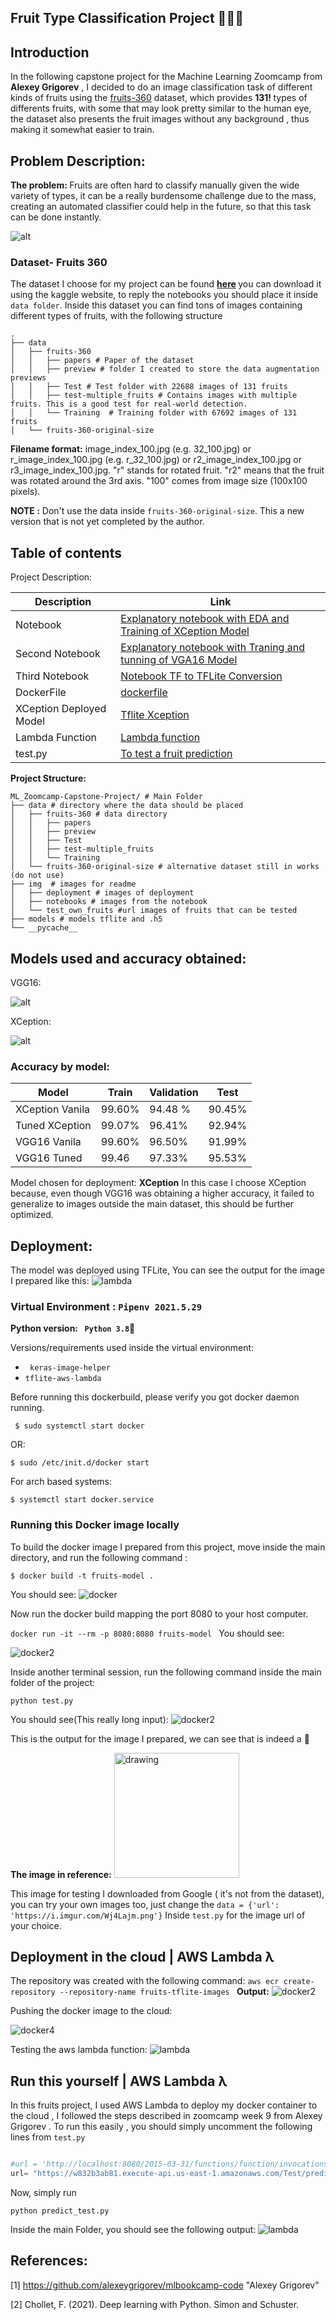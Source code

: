 
## Fruit Type Classification Project 🍉🍌🥭
## Introduction

In the following capstone project for the Machine Learning Zoomcamp from **Alexey Grigorev** , I decided to do an image classification task of different kinds of fruits using the [fruits-360](https://www.kaggle.com/moltean/fruits) dataset, which provides <b> 131! </b> types of differents fruits, with some that may look pretty similar to the human eye, the dataset also presents the fruit images without any background , thus making it somewhat easier to train.





## Problem Description:


<b> The problem: </b> Fruits are often hard to classify manually given the wide variety of types, it can be a really burdensome challenge due to the mass, creating an automated classifier could help in the future, so that this task can be done instantly.

![alt](https://github.com/aenoboa1/ML_Zoomcamp-Capstone-Project/blob/master/img/notebooks/fruits.png)



### Dataset- Fruits 360

The dataset I choose for my project can be found <b>[here](https://www.kaggle.com/moltean/fruits) </b> you can download it using the kaggle website, to reply the notebooks you should place it inside `data folder`. Inside this dataset you can find tons of images containing different types of fruits, with the following structure

```
.
├── data
│   ├── fruits-360
│   │   ├── papers # Paper of the dataset
│   │   ├── preview # folder I created to store the data augmentation previews
│   │   ├── Test # Test folder with 22688 images of 131 fruits 
│   │   ├── test-multiple_fruits # Contains images with multiple fruits. This is a good test for real-world detection.
│   │   └── Training  # Training folder with 67692 images of 131 fruits
│   └── fruits-360-original-size
```
**Filename format:** image_index_100.jpg (e.g. 32_100.jpg) or r_image_index_100.jpg (e.g. r_32_100.jpg) or r2_image_index_100.jpg or r3_image_index_100.jpg. "r" stands for rotated fruit. "r2" means that the fruit was rotated around the 3rd axis. "100" comes from image size (100x100 pixels).

 <b> NOTE :</b> Don't use the data inside `fruits-360-original-size`. This a new version that is not yet completed by the author.



## Table of contents


Project Description:



| Description | Link  |
|-------------------------------|---|
| Notebook                      | [Explanatory notebook with EDA and Training of XCeption Model](https://github.com/aenoboa1/ML_Zoomcamp-Capstone-Project/blob/master/FruitsProject_XCeption.ipynb)  |
| Second Notebook                |  [Explanatory notebook with Traning and tunning of VGA16 Model](https://github.com/aenoboa1/ML_Zoomcamp-Capstone-Project/blob/master/FruitsProject_VGG.ipynb) |
| Third Notebook                |  [Notebook TF to TFLite Conversion](https://github.com/aenoboa1/ML_Zoomcamp-Capstone-Project/blob/master/tf-to_tfLITE.ipynb) |
|                   DockerFile            |  [dockerfile](https://github.com/aenoboa1/ML_Zoomcamp-Capstone-Project/blob/master/dockerfile) |
|                   XCeption Deployed Model            |  [Tflite Xception](https://github.com/aenoboa1/ML_Zoomcamp-Capstone-Project/blob/master/models/XCeption_V1_Fruits.tflite) |
|              Lambda Function                 |  [Lambda function](https://github.com/aenoboa1/ML_Zoomcamp-Capstone-Project/blob/master/lambda_function.py) |
|              test.py                 |  [To test a fruit prediction](https://github.com/aenoboa1/ML_Zoomcamp-Capstone-Project/blob/master/test.py) |


**Project Structure:**
```
ML_Zoomcamp-Capstone-Project/ # Main Folder
├── data # directory where the data should be placed
│   ├── fruits-360 # data directory
│   │   ├── papers
│   │   ├── preview
│   │   ├── Test
│   │   ├── test-multiple_fruits
│   │   └── Training
│   └── fruits-360-original-size # alternative dataset still in works (do not use)
├── img  # images for readme
│   ├── deployment # images of deployment
│   ├── notebooks # images from the notebook
│   └── test_own_fruits #url images of fruits that can be tested
├── models # models tflite and .h5
└── __pycache__

```

## Models used and accuracy obtained:

VGG16:



![alt](https://i.imgur.com/lsCtfIh.png)



XCeption:


![alt](https://i.imgur.com/SjFqYq8.png)


### Accuracy by model:


| Model           | Train  | Validation | Test   |
|-----------------|--------|------------|--------|
| XCeption Vanila | 99.60% | 94.48 %    | 90.45% |
| Tuned XCeption  | 99.07% | 96.41%     | 92.94% |
| VGG16 Vanila    | 99.60% | 96.50%     | 91.99% |
| VGG16 Tuned     | 99.46  | 97.33%     | 95.53% |


Model chosen for deployment: **XCeption**
In this case I choose XCeption because, even though VGG16 was obtaining a higher accuracy, it failed to generalize to images outside the main dataset, this should be further optimized.

## Deployment:

The model was deployed using TFLite, You can see the output for the image I prepared like this:
![lambda](https://github.com/aenoboa1/ML_Zoomcamp-Capstone-Project/blob/master/img/deployment/lambda_image.png)

### Virtual Environment : `Pipenv 2021.5.29` 

<b>Python version: ` Python 3.8`🐍  </b>


Versions/requirements used inside the virtual environment:

- ` keras-image-helper`
- `tflite-aws-lambda`

Before running this dockerbuild, please verify you got docker daemon running.



```console
 $ sudo systemctl start docker
```
OR:
```console
$ sudo /etc/init.d/docker start
```
For arch based systems:
```console
$ systemctl start docker.service
```


### Running this Docker image locally


To build the docker image I prepared from this project, move inside the main directory, and run the following command :

```console
$ docker build -t fruits-model .
```

You should see:
![docker](https://github.com/aenoboa1/ML_Zoomcamp-Capstone-Project/blob/master/img/deployment/docker.png?raw=true)


Now run the docker build mapping the port 8080 to your host computer.

`docker run -it --rm -p 8080:8080 fruits-model
`
You should see:


![docker2](https://github.com/aenoboa1/ML_Zoomcamp-Capstone-Project/blob/master/img/deployment/docker2.png?raw=true)

Inside another terminal session, run the following command inside the main folder of the project:

`python test.py
`

You should see(This really long input):
![docker2](https://github.com/aenoboa1/ML_Zoomcamp-Capstone-Project/blob/master/img/deployment/docker3.png?raw=true)

This is the output for the image I prepared, we can see that is indeed a :banana: <br>

**The image in reference:**
<img src="https://i.imgur.com/Wj4Lajm.png" alt="drawing" width="200"/>


 This image for testing I downloaded from Google ( it's not from the dataset), you can try your own images too, just change the ` data = {'url': 'https://i.imgur.com/Wj4Lajm.png'} `
 Inside `test.py` for the image url of your choice.


## Deployment in the cloud | AWS Lambda λ

The repository was created with the following command:
`aws ecr create-repository --repository-name fruits-tflite-images
`
**Output:**
![docker2](https://github.com/aenoboa1/ML_Zoomcamp-Capstone-Project/blob/master/img/deployment/lambda.png?raw=true)

Pushing the docker image to the cloud:

![docker4](https://github.com/aenoboa1/ML_Zoomcamp-Capstone-Project/blob/master/img/deployment/docker4.png?raw=true)


Testing the aws lambda function:
![lambda](https://github.com/aenoboa1/ML_Zoomcamp-Capstone-Project/blob/master/img/deployment/lambda3.png?raw=true)


## Run this yourself | AWS Lambda λ

In this fruits project, I used AWS Lambda to deploy my docker container to the cloud , I followed the steps described in zoomcamp week 9 from Alexey Grigorev . To run this easily , you should simply uncomment the following lines from `test.py`

```python

#url = 'http://localhost:8080/2015-03-31/functions/function/invocations'
url= "https://w832b3ab81.execute-api.us-east-1.amazonaws.com/Test/predict"

```



Now, simply run

`python predict_test.py`

Inside the main Folder, you should see the following output:
![lambda](https://github.com/aenoboa1/ML_Zoomcamp-Capstone-Project/blob/master/img/deployment/lambda5.png?raw=true)



## References:

[1] https://github.com/alexeygrigorev/mlbookcamp-code "Alexey Grigorev"

[2] Chollet, F. (2021). Deep learning with Python. Simon and Schuster.